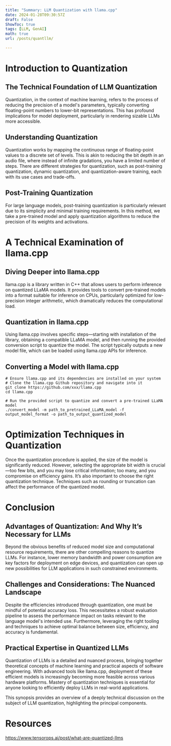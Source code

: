 ```yaml
---
title: "Summary: LLM Quantization with llama.cpp"
date: 2024-01-28T09:30:57Z
draft: False
ShowToc: true
tags: [LLM, GenAI]
math: true
url: /posts/quantllm/

---
```


# Introduction to Quantization
## The Technical Foundation of LLM Quantization
 
Quantization, in the context of machine learning, refers to the process of reducing the precision of a model's parameters, typically converting floating-point numbers to lower-bit representations. This has profound implications for model deployment, particularly in rendering sizable LLMs more accessible.
 
## Understanding Quantization
 
Quantization works by mapping the continuous range of floating-point values to a discrete set of levels. This is akin to reducing the bit depth in an audio file, where instead of infinite gradations, you have a limited number of steps. There are different strategies for quantization, such as post-training quantization, dynamic quantization, and quantization-aware training, each with its use cases and trade-offs.
 
## Post-Training Quantization
 
For large language models, post-training quantization is particularly relevant due to its simplicity and minimal training requirements. In this method, we take a pre-trained model and apply quantization algorithms to reduce the precision of its weights and activations.

# A Technical Examination of llama.cpp
## Diving Deeper into llama.cpp
 
llama.cpp is a library written in C++ that allows users to perform inference on quantized LLaMA models. It provides tools to convert pre-trained models into a format suitable for inference on CPUs, particularly optimized for low-precision integer arithmetic, which dramatically reduces the computational load.
 
## Quantization in llama.cpp
 
Using llama.cpp involves specific steps—starting with installation of the library, obtaining a compatible LLaMA model, and then running the provided conversion script to quantize the model. The script typically outputs a new model file, which can be loaded using llama.cpp APIs for inference.
 
## Converting a Model with llama.cpp
 
    
    # Ensure llama.cpp and its dependencies are installed on your system
    # Clone the llama.cpp Github repository and navigate into it
    git clone https://github.com/xxx/llama.cpp
    cd llama.cpp

    # Run the provided script to quantize and convert a pre-trained LLaMA model
    ./convert_model -m path_to_pretrained_LLaMA_model -f output_model_format -o path_to_output_quantized_model

# Optimization Techniques in Quantization
 
Once the quantization procedure is applied, the size of the model is significantly reduced. However, selecting the appropriate bit width is crucial—too few bits, and you may lose critical information; too many, and you compromise on efficiency gains. It’s also important to choose the right quantization technique. Techniques such as rounding or truncation can affect the performance of the quantized model.
 
# Conclusion
## Advantages of Quantization: And Why It’s Necessary for LLMs
 
Beyond the obvious benefits of reduced model size and computational resource requirements, there are other compelling reasons to quantize LLMs. For instance, lower memory bandwidth and power consumption are key factors for deployment on edge devices, and quantization can open up new possibilities for LLM applications in such constrained environments.
 
## Challenges and Considerations: The Nuanced Landscape
 
Despite the efficiencies introduced through quantization, one must be mindful of potential accuracy loss. This necessitates a robust evaluation pipeline to assess the performance impact on tasks relevant to the language model's intended use. Furthermore, leveraging the right tooling and techniques to achieve optimal balance between size, efficiency, and accuracy is fundamental.
 
## Practical Expertise in Quantized LLMs
 
Quantization of LLMs is a detailed and nuanced process, bringing together theoretical concepts of machine learning and practical aspects of software engineering. With advanced tools like llama.cpp, deployment of these efficient models is increasingly becoming more feasible across various hardware platforms. Mastery of quantization techniques is essential for anyone looking to efficiently deploy LLMs in real-world applications.
 
This synopsis provides an overview of a deeply technical discussion on the subject of LLM quantization, highlighting the principal components.

# Resources

https://www.tensorops.ai/post/what-are-quantized-llms
